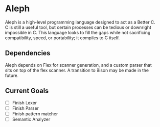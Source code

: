 # Aleph #

Aleph is a high-level programming language designed to act as a Better C. C is
still a useful tool, but certain processes can be tedious or downright impossible
in C. This language looks to fill the gaps while not sacrificing compatibility,
speed, or portability; it compiles to C itself.

## Dependencies ##
Aleph depends on Flex for scanner generation, and a custom
parser that sits on top of the flex scanner. A transition
to Bison may be made in the future.

## Current Goals ##
- [ ] Finish Lexer
- [ ] Finish Parser
- [ ] Finish pattern matcher
- [ ] Semantic Analyzer

